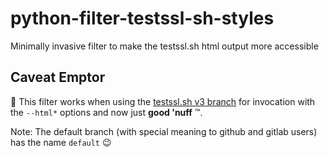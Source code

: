# python-filter-testssl-sh-styles
Minimally invasive filter to make the testssl.sh html output more accessible

## Caveat Emptor
:construction: This filter works when using the [testssl.sh v3 branch](https://github.com/sthagen/testssl.sh/tree/3.0) for invocation with the `--html*` options and now just **good 'nuff**&nbsp;:tm:. 

Note: The default branch (with special meaning to github and gitlab users) has the name `default` :wink:
